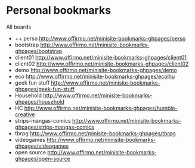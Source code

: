 # Personal bookmarks


All boards
- ++ perso http://www.offirmo.net/minisite-bookmarks-ghpages/perso
- bootstrap http://www.offirmo.net/minisite-bookmarks-ghpages/bootstrap
- client01 http://www.offirmo.net/minisite-bookmarks-ghpages/client01
- client02 http://www.offirmo.net/minisite-bookmarks-ghpages/client02
- demo http://www.offirmo.net/minisite-bookmarks-ghpages/demo
- eco http://www.offirmo.net/minisite-bookmarks-ghpages/ecolhu
- geek fun stuff http://www.offirmo.net/minisite-bookmarks-ghpages/geek-fun-stuff
- Household http://www.offirmo.net/minisite-bookmarks-ghpages/household
- HC http://www.offirmo.net/minisite-bookmarks-ghpages/humble-creative
- strips-mangas-comics http://www.offirmo.net/minisite-bookmarks-ghpages/strips-mangas-comics
- tbrpg http://www.offirmo.net/minisite-bookmarks-ghpages/tbrpg
- videogames http://www.offirmo.net/minisite-bookmarks-ghpages/videogames
- open source http://www.offirmo.net/minisite-bookmarks-ghpages/open-source
